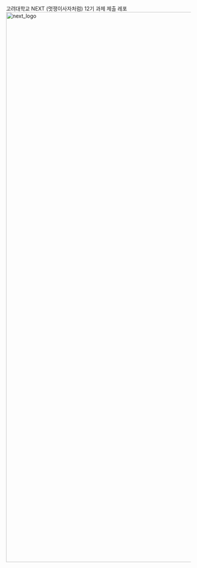 고려대학교 NEXT (멋쟁이사자처럼) 12기 과제 제출 레포
<img width="1500" alt="next_logo" src="https://github.com/user-attachments/assets/9bbb346a-0a5a-41d6-9e60-b837e4215b47">
